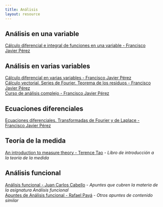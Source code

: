```yaml
---
title: Análisis
layout: resource
---
```


## Análisis en una variable
[Cálculo diferencial e integral de funciones en una variable - Francisco Javier Pérez](http://www.ugr.es/~fjperez/textos/calculo_diferencial_integral_func_una_var.pdf)  

## Análisis en varias variables
[Cálculo diferencial en varias variables - Francisco Javier Pérez](http://www.ugr.es/~fjperez/textos/Calculo_Diferencial_Varias_Variables.pdf)  
[Cálculo vectorial. Series de Fourier. Teorema de los residuos - Francisco Javier Pérez](http://www.ugr.es/~fjperez/textos/calculo_vectorial_fourier_residuos.pdf)  
[Curso de análisis complejo - Francisco Javier Pérez](http://www.ugr.es/~fjperez/textos/funciones_variable_compleja.pdf)  

## Ecuaciones diferenciales
[Ecuaciones diferenciales. Transformadas de Fourier y de Laplace - Francisco Javier Pérez](http://www.ugr.es/~fjperez/textos/eedd_laplace_fourier.pdf)

## Teoría de la medida
[An introduction to measure theory - Terence Tao](http://terrytao.files.wordpress.com/2011/01/measure-book1.pdf) - *Libro de introducción a la teoría de la medida*

## Análisis funcional
[Análisis funcional - Juan Carlos Cabello](https://www.ugr.es/~dpto_am/docencia/Apuntes/Analisis_funcional_cabello.pdf) - *Apuntes que cubren la materia de la asignatura Análisis funcional*  
[Apuntes de Análisis funcional - Rafael Payá](https://www.ugr.es/~dpto_am/docencia/Apuntes/Analisis_Funcional_Paya.pdf) - *Otros apuntes de contenido similar*  
